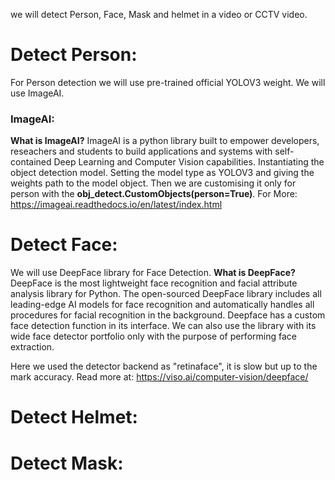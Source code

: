 we will detect Person, Face, Mask and helmet in a video or CCTV video.

# Detect Person:
For Person detection we will use pre-trained official YOLOV3 weight. We will use ImageAI. 
### ImageAI: 
**What is ImageAI?**
ImageAI is a python library built to empower developers, reseachers and students to build applications and systems with self-contained Deep Learning and Computer Vision capabilities.
Instantiating the object detection model. Setting the model type as YOLOV3 and giving the weights path to the model object. Then we are customising it only for person with the **obj_detect.CustomObjects(person=True)**.
For More: https://imageai.readthedocs.io/en/latest/index.html


# Detect Face:
We will use DeepFace library for Face Detection.
**What is DeepFace?**
DeepFace is the most lightweight face recognition and facial attribute analysis library for Python. The open-sourced DeepFace library includes all leading-edge AI models for face recognition and automatically handles all procedures for facial recognition in the background.
Deepface has a custom face detection function in its interface. We can also use the library with its wide face detector portfolio only with the purpose of performing face extraction. 

Here we used the detector backend as "retinaface", it is slow but up to the mark accuracy.
Read more at: https://viso.ai/computer-vision/deepface/


# Detect Helmet:



# Detect Mask:

